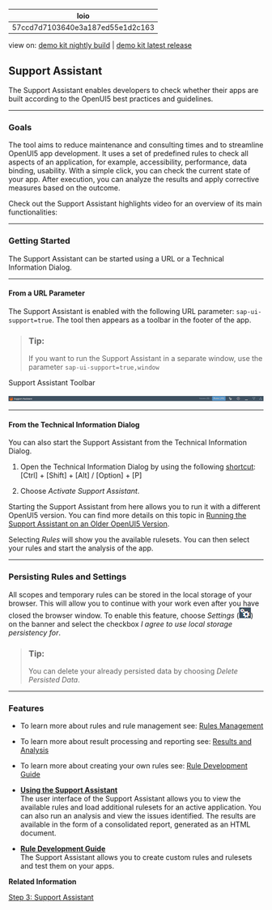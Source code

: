 <!-- loio57ccd7d7103640e3a187ed55e1d2c163 -->

| loio |
| -----|
| 57ccd7d7103640e3a187ed55e1d2c163 |

<div id="loio">

view on: [demo kit nightly build](https://sdk.openui5.org/nightly/#/topic/57ccd7d7103640e3a187ed55e1d2c163) | [demo kit latest release](https://sdk.openui5.org/topic/57ccd7d7103640e3a187ed55e1d2c163)</div>

## Support Assistant

The Support Assistant enables developers to check whether their apps are built according to the OpenUI5 best practices and guidelines.

***

### Goals

The tool aims to reduce maintenance and consulting times and to streamline OpenUI5 app development. It uses a set of predefined rules to check all aspects of an application, for example, accessibility, performance, data binding, usability. With a simple click, you can check the current state of your app. After execution, you can analyze the results and apply corrective measures based on the outcome.

Check out the Support Assistant highlights video for an overview of its main functionalities:

  

***

### Getting Started

The Support Assistant can be started using a URL or a Technical Information Dialog.

***

#### From a URL Parameter

The Support Assistant is enabled with the following URL parameter: `sap-ui-support=true`. The tool then appears as a toolbar in the footer of the app.

> ### Tip:  
> If you want to run the Support Assistant in a separate window, use the parameter `sap-ui-support=true,window` 

   
  
<a name="loio57ccd7d7103640e3a187ed55e1d2c163__fig_c11_3j1_k1b"/>Support Assistant Toolbar

 ![](images/loioc9ec61c44d7d45caba4fb3b31a094557_HiRes.png "Support Assistant Toolbar ") 

***

#### From the Technical Information Dialog

You can also start the Support Assistant from the Technical Information Dialog.

1.  Open the Technical Information Dialog by using the following [shortcut](Keyboard_Shortcuts_for_OpenUI5_Tools_154844c.md):  [Ctrl\] + [Shift\] + [Alt\] / [Option\] + [P\]  

2.  Choose *Activate Support Assistant*.


Starting the Support Assistant from here allows you to run it with a different OpenUI5 version. You can find more details on this topic in [Running the Support Assistant on an Older OpenUI5 Version](Running_the_Support_Assistant_on_an_Older_OpenUI5_Version_473201b.md).

Selecting *Rules* will show you the available rulesets. You can then select your rules and start the analysis of the app.

***

<a name="loio57ccd7d7103640e3a187ed55e1d2c163__section_zxz_jh3_rz"/>

### Persisting Rules and Settings

All scopes and temporary rules can be stored in the local storage of your browser. This will allow you to continue with your work even after you have closed the browser window. To enable this feature, choose *Settings* \(![](images/loio24b9cee6f45340778480ea25e80bf0e5_HiRes.png)\) on the banner and select the checkbox *I agree to use local storage persistency for*.

> ### Tip:  
> You can delete your already persisted data by choosing *Delete Persisted Data*.

***

### Features

-   To learn more about rules and rule management see: [Rules Management](Rules_Management_3fc864a.md)

-   To learn more about result processing and reporting see: [Results and Analysis](Results_and_Analysis_f09fab1.md)

-   To learn more about creating your own rules see: [Rule Development Guide](Rule_Development_Guide_cd356da.md)


-   **[Using the Support Assistant](Using_the_Support_Assistant_12572ab.md "The user interface of the Support Assistant allows you to view the available rules and
		load additional rulesets for an active application. You can also run an analysis and view
		the issues identified. The results are available in the form of a consolidated report,
		generated as an HTML document.")**  
The user interface of the Support Assistant allows you to view the available rules and load additional rulesets for an active application. You can also run an analysis and view the issues identified. The results are available in the form of a consolidated report, generated as an HTML document.
-   **[Rule Development Guide](Rule_Development_Guide_cd356da.md "The Support Assistant allows you to create custom rules and rulesets and test them on
		your apps.")**  
The Support Assistant allows you to create custom rules and rulesets and test them on your apps.

**Related Information**  


[Step 3: Support Assistant](Step_3_Support_Assistant_35f08e1.md "In this tutorial step, we will have a closer look at Support Assistant. You can use this tool to check whether your app is built according to the best practices with predefined rules.")

